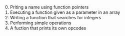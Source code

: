 0. Priting a name using function pointers
1. Executing a function given as a parameter in an array
2. Writing a function that searches for integers
3. Performing simple operations
4. A fuction that prints its own opcodes
